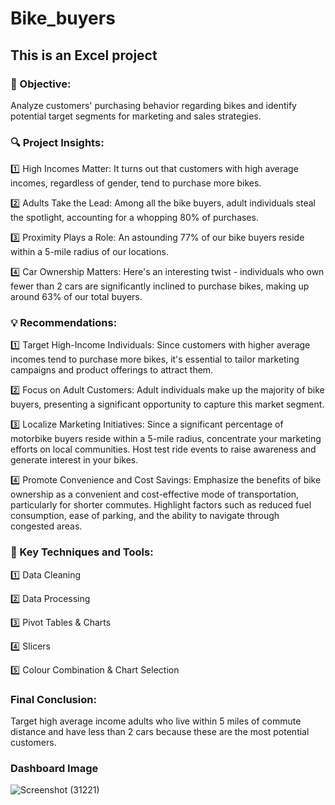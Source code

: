 # Bike_buyers
## This is an Excel project

### 🎯 Objective:  
Analyze customers' purchasing behavior regarding bikes and identify potential target segments for marketing and sales strategies.

### 🔍 Project Insights:

1️⃣ High Incomes Matter: It turns out that customers with high average incomes, regardless of gender, tend to purchase more bikes.

2️⃣ Adults Take the Lead: Among all the bike buyers, adult individuals steal the spotlight, accounting for a whopping 80% of purchases.

3️⃣ Proximity Plays a Role: An astounding 77% of our bike buyers reside within a 5-mile radius of our locations.

4️⃣ Car Ownership Matters: Here's an interesting twist - individuals who own fewer than 2 cars are significantly inclined to purchase bikes, making up around 63% of our total buyers.

### 💡 Recommendations:

1️⃣ Target High-Income Individuals: Since customers with higher average incomes tend to purchase more bikes, it's essential to tailor marketing campaigns and product offerings to attract them.

2️⃣ Focus on Adult Customers: Adult individuals make up the majority of bike buyers, presenting a significant opportunity to capture this market segment.

3️⃣ Localize Marketing Initiatives: Since a significant percentage of motorbike buyers reside within a 5-mile radius, concentrate your marketing efforts on local communities. Host test ride events to raise awareness and generate interest in your bikes.

4️⃣ Promote Convenience and Cost Savings: Emphasize the benefits of bike ownership as a convenient and cost-effective mode of transportation, particularly for shorter commutes. Highlight factors such as reduced fuel consumption, ease of parking, and the ability to navigate through congested areas.

### 🔑 Key Techniques and Tools:

1️⃣ Data Cleaning

2️⃣ Data Processing

3️⃣ Pivot Tables & Charts

4️⃣ Slicers

5️⃣ Colour Combination & Chart Selection

### Final Conclusion:
Target high average income adults who live within 5 miles of commute distance and have less than 2 cars because these are the most potential customers.

### Dashboard Image
![Screenshot (31221)](https://github-production-user-asset-6210df.s3.amazonaws.com/131526402/251686858-f609248d-81bd-44b7-aa3c-0ac4cad74e14.png)

